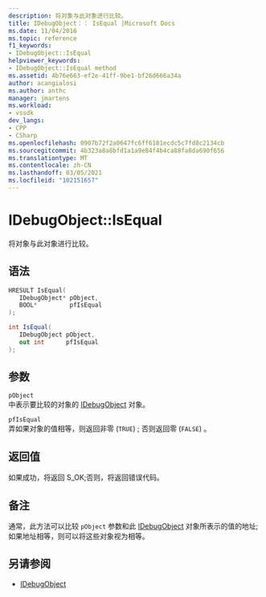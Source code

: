 ```yaml
---
description: 将对象与此对象进行比较。
title: IDebugObject：： IsEqual |Microsoft Docs
ms.date: 11/04/2016
ms.topic: reference
f1_keywords:
- IDebugObject::IsEqual
helpviewer_keywords:
- IDebugObject::IsEqual method
ms.assetid: 4b76e663-ef2e-41ff-9be1-bf26d666a34a
author: acangialosi
ms.author: anthc
manager: jmartens
ms.workload:
- vssdk
dev_langs:
- CPP
- CSharp
ms.openlocfilehash: 0907b72f2a0647fc6ff6181ecdc5c7fd8c2134cb
ms.sourcegitcommit: 4b323a8a8bfd1a1a9e84f4b4ca88fa8da690f656
ms.translationtype: MT
ms.contentlocale: zh-CN
ms.lasthandoff: 03/05/2021
ms.locfileid: "102151657"
---
```

# <a name="idebugobjectisequal"></a>IDebugObject::IsEqual
将对象与此对象进行比较。

## <a name="syntax"></a>语法

```cpp
HRESULT IsEqual( 
   IDebugObject* pObject,
   BOOL*         pfIsEqual
);
```

```csharp
int IsEqual(
   IDebugObject pObject,
   out int      pfIsEqual
);
```

## <a name="parameters"></a>参数
`pObject`\
中表示要比较的对象的 [IDebugObject](../../../extensibility/debugger/reference/idebugobject.md) 对象。

`pfIsEqual`\
弄如果对象的值相等，则返回非零 (`TRUE`) ; 否则返回零 (`FALSE`) 。

## <a name="return-value"></a>返回值
 如果成功，将返回 S_OK;否则，将返回错误代码。

## <a name="remarks"></a>备注
 通常，此方法可以比较 `pObject` 参数和此 [IDebugObject](../../../extensibility/debugger/reference/idebugobject.md) 对象所表示的值的地址; 如果地址相等，则可以将这些对象视为相等。

## <a name="see-also"></a>另请参阅
- [IDebugObject](../../../extensibility/debugger/reference/idebugobject.md)

